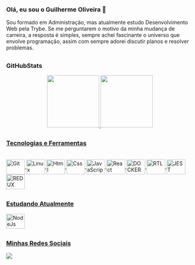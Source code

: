 ### Olá, eu sou o Guilherme Oliveira 👋
Sou formado em Administração, mas atualmente estudo Desenvolvimento Web pela Trybe.
Se me perguntarem o motivo da minha mudança de carreira, a resposta é simples, sempre achei fascinante o universo que envolve programação, assim com sempre adorei discutir planos e resolver problemas.  

##
  <h3>GitHubStats</h3>
<div align="center">
  <a href="https://github.com/guilherme-oliveira-trybe">
  <img height="140em" src="https://github-readme-stats.vercel.app/api?username=guilherme-oliveira-trybe&show_icons=true&theme=dracula&include_all_commits=true&count_private=true"/>
  <img height="140em" src="https://github-readme-stats.vercel.app/api/top-langs/?username=guilherme-oliveira-trybe&layout=compact&langs_count=7&theme=dracula"/>
</div>
  
  ##
  <h3>Tecnologias e Ferramentas</h3>
<div style="display: inline_block"><br>
  <img align="center" alt="Git" height="40" width="50" src="https://camo.githubusercontent.com/dc9e7e657b4cd5ba7d819d1a9ce61434bd0ddbb94287d7476b186bd783b62279/68747470733a2f2f63646e2e6a7364656c6976722e6e65742f67682f64657669636f6e732f64657669636f6e2f69636f6e732f6769742f6769742d6f726967696e616c2e737667" data-canonical-src="https://cdn.jsdelivr.net/gh/devicons/devicon/icons/git/git-original.svg" style="max-width: 100%;">
  <img align="center" alt="Linux" height="40" width="50" src="https://camo.githubusercontent.com/5827f82f2c2d9c5bad33de64e073659d1a57032b31009b8127189be6876916d4/68747470733a2f2f63646e2e6a7364656c6976722e6e65742f67682f64657669636f6e732f64657669636f6e2f69636f6e732f6c696e75782f6c696e75782d6f726967696e616c2e737667" data-canonical-src="https://cdn.jsdelivr.net/gh/devicons/devicon/icons/linux/linux-original.svg" style="max-width: 100%;">
  <img align="center" alt="Html" height="40" width="50" src="https://camo.githubusercontent.com/89a4f052af35af3ae91139b0da6496483e00d4fb645589fc4d26cf95b42f8454/68747470733a2f2f63646e2e6a7364656c6976722e6e65742f67682f64657669636f6e732f64657669636f6e2f69636f6e732f68746d6c352f68746d6c352d706c61696e2d776f72646d61726b2e737667" data-canonical-src="https://cdn.jsdelivr.net/gh/devicons/devicon/icons/html5/html5-plain-wordmark.svg" style="max-width: 100%;">
  <img align="center" alt="Css" height="40" width="50" src="https://camo.githubusercontent.com/b3ce9472d369cacc72c37b7be98298b051836c138eada89587178fbd41939043/68747470733a2f2f63646e2e6a7364656c6976722e6e65742f67682f64657669636f6e732f64657669636f6e2f69636f6e732f637373332f637373332d706c61696e2d776f72646d61726b2e737667" data-canonical-src="https://cdn.jsdelivr.net/gh/devicons/devicon/icons/css3/css3-plain-wordmark.svg" style="max-width: 100%;">
  <img align="center" alt="JavaScript" height="40" width="50" src="https://camo.githubusercontent.com/442c452cb73752bb1914ce03fce2017056d651a2099696b8594ddf5ccc74825e/68747470733a2f2f63646e2e6a7364656c6976722e6e65742f67682f64657669636f6e732f64657669636f6e2f69636f6e732f6a6176617363726970742f6a6176617363726970742d6f726967696e616c2e737667" data-canonical-src="https://cdn.jsdelivr.net/gh/devicons/devicon/icons/javascript/javascript-original.svg" style="max-width: 100%;">
  <img align="center" alt="React" height="40" width="50" src="https://camo.githubusercontent.com/e84431cfbd9f7c44b1c20da1dde8ad407cbc31174844a428074d1e3b43faab8b/68747470733a2f2f63646e2e6a7364656c6976722e6e65742f67682f64657669636f6e732f64657669636f6e2f69636f6e732f72656163742f72656163742d6f726967696e616c2d776f72646d61726b2e737667" data-canonical-src="https://cdn.jsdelivr.net/gh/devicons/devicon/icons/react/react-original-wordmark.svg" style="max-width: 100%;">
  <img align="center" alt="DOCKER" height="40" width="50" src="https://camo.githubusercontent.com/f64a041d6d0cda76988a117724ce3b3272b8fc5f9f742c4dcb9160be9a2c41c1/68747470733a2f2f63646e2e6a7364656c6976722e6e65742f67682f64657669636f6e732f64657669636f6e2f69636f6e732f646f636b65722f646f636b65722d706c61696e2e737667" data-canonical-src="https://cdn.jsdelivr.net/gh/devicons/devicon/icons/docker/docker-plain.svg" style="max-width: 100%;">
  <img align="center" alt="RTL" height="40" width="50" src="https://camo.githubusercontent.com/7ce1aa7d79d4611a549cc1611b819d125c7daf782c52087d265405caa90dcfcc/68747470733a2f2f65787465726e616c2d707265766965772e726564642e69742f69704471494d476f6f4b6a635a593867766f2d534b4d6a5632336458644f34737a42706f464673535a51412e6a70673f6175746f3d7765627026733d36346661356430343364633662346630646339653362343065306238653232316365623761663564" data-canonical-src="https://external-preview.redd.it/ipDqIMGooKjcZY8gvo-SKMjV23dXdO4szBpoFFsSZQA.jpg?auto=webp&amp;s=64fa5d043dc6b4f0dc9e3b40e0b8e221ceb7af5d" style="max-width: 100%;">
  <img align="center" alt="JEST" height="40" width="50" src="https://camo.githubusercontent.com/fd37a0ed465d6e14411705324a0d21739377f54ab6d0ae146c68fca8777e16c7/68747470733a2f2f63646e2e6a7364656c6976722e6e65742f67682f64657669636f6e732f64657669636f6e2f69636f6e732f6a6573742f6a6573742d706c61696e2e737667" data-canonical-src="https://cdn.jsdelivr.net/gh/devicons/devicon/icons/jest/jest-plain.svg" style="max-width: 100%;">
  <img align="center" alt="REDUX" height="40" width="50" src="https://camo.githubusercontent.com/2b6b50702c658cdfcf440cef1eb88c7e0e5a16ce0eb6ab8bc933da7697c12213/68747470733a2f2f63646e2e6a7364656c6976722e6e65742f67682f64657669636f6e732f64657669636f6e2f69636f6e732f72656475782f72656475782d6f726967696e616c2e737667" data-canonical-src="https://cdn.jsdelivr.net/gh/devicons/devicon/icons/redux/redux-original.svg" style="max-width: 100%;">
</div>

##
  <h3>Estudando Atualmente</h3>
  <div>
    <img align="center" alt="NodeJs" height="40" width="50" src="https://camo.githubusercontent.com/900baefb89e187c8b32cdbb3b440d1502fe8f30a1a335cc5dc5868af0142f8b1/68747470733a2f2f63646e2e6a7364656c6976722e6e65742f67682f64657669636f6e732f64657669636f6e2f69636f6e732f6e6f64656a732f6e6f64656a732d6f726967696e616c2e737667" data-canonical-src="https://cdn.jsdelivr.net/gh/devicons/devicon/icons/nodejs/nodejs-original.svg" style="max-width: 100%;">
    
##
  </div>
  <h3>Minhas Redes Sociais</h3>
<div>
  <a href="https://www.linkedin.com/in/guilhermeoliveirawebdeveloper/" target="_blank">
    <img src="https://img.shields.io/badge/-LinkedIn-%230077B5?style=for-the-badge&logo=linkedin&logoColor=white" target="_blank">
  </a>

##  
